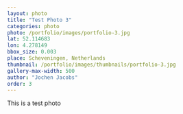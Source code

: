 ```yaml
---
layout: photo
title: "Test Photo 3"
categories: photo
photo: /portfolio/images/portfolio-3.jpg
lat: 52.114683
lon: 4.278149
bbox_size: 0.003
place: Scheveningen, Netherlands
thumbnail: /portfolio/images/thumbnails/portfolio-3.jpg
gallery-max-width: 500
author: "Jochen Jacobs"
order: 3
---
```


This is a test photo
